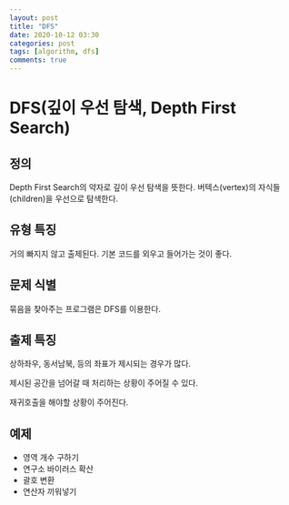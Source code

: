 ```yaml
---
layout: post
title: "DFS"
date: 2020-10-12 03:30
categories: post
tags: [algorithm, dfs]
comments: true
---
```


# DFS(깊이 우선 탐색, Depth First Search)

## 정의

Depth First Search의 약자로 깊이 우선 탐색을 뜻한다. 버텍스(vertex)의 자식들(children)을 우선으로 탐색한다.

## 유형 특징

거의 빠지지 않고 출제된다.
기본 코드를 외우고 들어가는 것이 좋다.

## 문제 식별

묶음을 찾아주는 프로그램은 DFS를 이용한다.

## 출제 특징

상하좌우, 동서남북, 등의 좌표가 제시되는 경우가 많다.

제시된 공간을 넘어갈 때 처리하는 상황이 주어질 수 있다.

재귀호출을 해야할 상황이 주어진다.

## 예제

- 영역 개수 구하기
- 연구소 바이러스 확산
- 괄호 변환
- 연산자 끼워넣기
